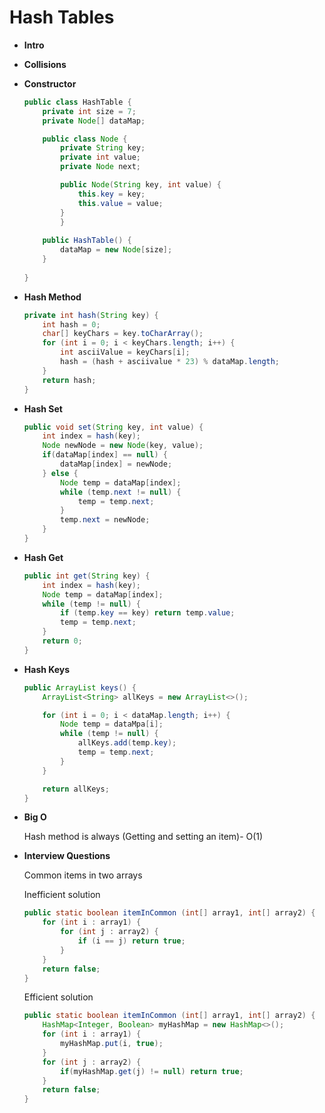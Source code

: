 # Hash Tables

- **Intro**
    
    
- **Collisions**
    
    
- **Constructor**
    
    ```java
    public class HashTable {
    	private int size = 7;
    	private Node[] dataMap;
    
    	public class Node {
    		private String key;
    		private int value;
    		private Node next;
    
    		public Node(String key, int value) {
    			this.key = key;
    			this.value = value;
    		}
    		}
    	
    	public HashTable() {
    		dataMap = new Node[size];
    	}
    	
    }
    ```
    
- **Hash Method**
    
    ```java
    private int hash(String key) {
    	int hash = 0;
    	char[] keyChars = key.toCharArray();
    	for (int i = 0; i < keyChars.length; i++) {
    		int asciiValue = keyChars[i];
    		hash = (hash + asciivalue * 23) % dataMap.length; 
    	}
    	return hash;
    }
    ```
    
- **Hash Set**
    
    ```java
    public void set(String key, int value) {
    	int index = hash(key);
    	Node newNode = new Node(key, value);
    	if(dataMap[index] == null) {
    		dataMap[index] = newNode;
    	} else {
    		Node temp = dataMap[index];
    		while (temp.next != null) {
    			temp = temp.next;
    		}
    		temp.next = newNode;
    	}
    }
    ```
    
- **Hash Get**
    
    ```java
    public int get(String key) {
    	int index = hash(key);
    	Node temp = dataMap[index];
    	while (temp != null) {
    		if (temp.key == key) return temp.value;
    		temp = temp.next;
    	}
    	return 0;
    }
    ```
    
- **Hash Keys**
    
    ```java
    public ArrayList keys() {
    	ArrayList<String> allKeys = new ArrayList<>();
    
    	for (int i = 0; i < dataMap.length; i++) {
    		Node temp = dataMpa[i];
    		while (temp != null) {
    			allKeys.add(temp.key);
    			temp = temp.next;
    		}
    	}
    
    	return allKeys;
    }
    ```
    
- **Big O**
    
    Hash method is always (Getting and setting an item)- O(1)
    
- **Interview Questions**
    
    Common items in two arrays
    
    Inefficient solution
    
    ```java
    public static boolean itemInCommon (int[] array1, int[] array2) {
    	for (int i : array1) {
    		for (int j : array2) {
    			if (i == j) return true;
    		}
    	}
    	return false;
    }
    ```
    
    Efficient solution
    
    ```java
    public static boolean itemInCommon (int[] array1, int[] array2) {
    	HashMap<Integer, Boolean> myHashMap = new HashMap<>();
    	for (int i : array1) {
    		myHashMap.put(i, true);
    	}
    	for (int j : array2) {
    		if(myHashMap.get(j) != null) return true;
    	}
    	return false;
    }
    ```